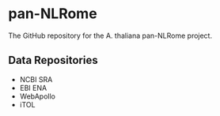 # pan-NLRome

The GitHub repository for the A. thaliana pan-NLRome project.

## Data Repositories

- NCBI SRA
- EBI ENA
- WebApollo
- iTOL
